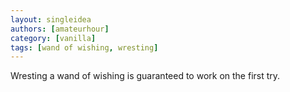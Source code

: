 ```yaml
---
layout: singleidea
authors: [amateurhour]
category: [vanilla]
tags: [wand of wishing, wresting]
---
```

Wresting a wand of wishing is guaranteed to work on the first try.
